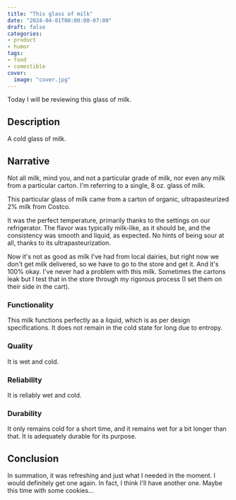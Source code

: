 ```yaml
---
title: "This glass of milk"
date: "2024-04-01T00:00:00-07:00"
draft: false
categories:
- product
- humor
tags:
- food
- comestible
cover:
  image: "cover.jpg"
---
```

Today I will be reviewing this glass of milk.
<!--more-->
## Description

A cold glass of milk.

## Narrative

Not all milk, mind you, and not a particular grade of milk, nor even any milk from a particular carton. I'm referring to a single, 8 oz. glass of milk.

This particular glass of milk came from a carton of organic, ultrapasteurized 2% milk from Costco.

It was the perfect temperature, primarily thanks to the settings on our refrigerator. The flavor was typically milk-like, as it should be, and the consistency was smooth and liquid, as expected. No hints of being sour at all, thanks to its ultrapasteurization.

Now it's not as good as milk I've had from local dairies, but right now we don't get milk delivered, so we have to go to the store and get it. And it's 100% okay. I've never had a problem with this milk. Sometimes the cartons leak but I test that in the store through my rigorous process (I set them on their side in the cart).

### Functionality

This milk functions perfectly as a liquid, which is as per design specifications. It does not remain in the cold state for long due to entropy.

### Quality

It is wet and cold.

### Reliability

It is reliably wet and cold.

### Durability

It only remains cold for a short time, and it remains wet for a bit longer than that. It is adequately durable for its purpose.

## Conclusion

In summation, it was refreshing and just what I needed in the moment. I would definitely get one again. In fact, I think I'll have another one. Maybe this time with some cookies...